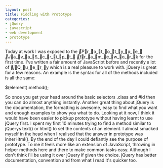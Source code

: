 ```yaml
---
layout: post
title: Fiddling with Prototype
categories:
- jQuery
- javascript
- web development
- prototype
---
```

Today at work I was exposed to the _P_r_o_t_o_t_y_p_e_ _J_a_v_a_S_c_r_i_p_t_ _f_r_a_m_e_w_o_r_k for the first
time. I've written a fair amount of JavaScript before and recently a lot
of _j_Q_u_e_r_y which is a real pleasure to work with. jQuery is great for a few
reasons. An example is the syntax for all of the methods included is all the
same:

  $(element).method();

So once you get your head around the basic selectors .class and #id then you
can do almost anything instantly. Another great thing about jQuery is the
documentation, the formatting is awesome, easy to find what you want and enough
examples to show you what to do.
Looking at it now, I think it would have been easier to pickup prototype
without having learnt to use jQuery first. I spent my first 10 minutes trying
to find a method similar to jQuerys text() or html() to set the contents of an
element. I almost smacked myself in the head when I realised that the answer in
prototype was innerHtml().
By the end of the day I could defiantly see the purpose of prototype. To me it
feels more like an extension of JavaScript, throwing in helper methods here and
there to make common tasks easy. Although I don't think i'll be
using it over jQuery if given the choice. jQuery has better documentation,
convention and from what I read it's quicker too.
